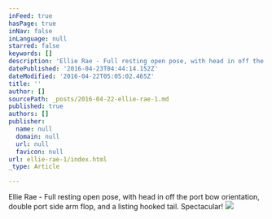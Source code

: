 ```yaml
---
inFeed: true
hasPage: true
inNav: false
inLanguage: null
starred: false
keywords: []
description: 'Ellie Rae - Full resting open pose, with head in off the port bow orientation, double port side arm flop, and a listing hooked tail. Spectacular! '
datePublished: '2016-04-23T04:44:14.152Z'
dateModified: '2016-04-22T05:05:02.465Z'
title: ''
author: []
sourcePath: _posts/2016-04-22-ellie-rae-1.md
published: true
authors: []
publisher:
  name: null
  domain: null
  url: null
  favicon: null
url: ellie-rae-1/index.html
_type: Article

---
```

Ellie Rae - Full resting open pose, with head in off the port bow orientation, double port side arm flop, and a listing hooked tail. Spectacular! ![](https://the-grid-user-content.s3-us-west-2.amazonaws.com/9a7f3129-6888-4c17-b739-b54472e07dcb.jpg)